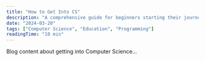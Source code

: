 ```yaml
---
title: "How to Get Into CS"
description: "A comprehensive guide for beginners starting their journey in Computer Science"
date: "2024-03-20"
tags: ["Computer Science", "Education", "Programming"]
readingTime: "10 min"
---
```


Blog content about getting into Computer Science... 